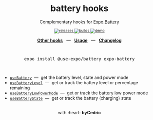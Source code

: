 <div align="center">
    <h1>battery hooks</h1>
    <p>Complementary hooks for <a href="https://docs.expo.io/versions/latest/sdk/battery/">Expo Battery</a></p>
    <sup>
        <a href="https://github.com/bycedric/use-expo/releases">
            <img src="https://img.shields.io/github/release/byCedric/use-expo/all.svg?style=flat-square" alt="releases" />
        </a>
        <a href="https://github.com/bycedric/use-expo/actions">
            <img src="https://img.shields.io/github/workflow/status/byCedric/use-expo/Packages/master.svg?style=flat-square" alt="builds" />
        </a>
        <a href="https://exp.host/@bycedric/use-expo">
            <img src="https://img.shields.io/badge/demo-expo.io-lightgrey.svg?style=flat-square" alt="demo" />
        </a>
    </sup>
    <br />
    <p align="center">
        <a href="https://github.com/byCedric/use-expo#readme"><b>Other hooks</b></a>
        &nbsp;&nbsp;&mdash;&nbsp;&nbsp;
        <a href="https://github.com/byCedric/use-expo#usage"><b>Usage</b></a>
        &nbsp;&nbsp;&mdash;&nbsp;&nbsp;
        <a href="https://github.com/byCedric/use-expo/blob/master/CHANGELOG.md"><b>Changelog</b></a>
    </p>
    <br />
    <pre>expo install @use-expo/battery expo-battery</pre>
    <br />
</div>

- [`useBattery`](./docs/use-battery.md) &nbsp;&mdash;&nbsp; get the battery level, state and power mode
- [`useBatteryLevel`](./docs/use-battery-level.md) &nbsp;&mdash;&nbsp; get or track the battery level or percentage remaining
- [`useBatteryLowPowerMode`](./docs/use-battery-low-power-mode.md) &nbsp;&mdash;&nbsp; get or track the battery low power mode
- [`useBatteryState`](./docs/use-battery-state.md) &nbsp;&mdash;&nbsp; get or track the battery (charging) state

<div align="center">
    <br />
    with :heart: <strong>byCedric</strong>
    <br />
</div>
